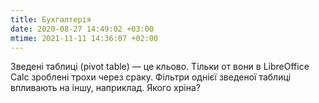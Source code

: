 ```yaml
---
title: Бухгалтерія
date: 2020-08-27 14:49:02 +03:00
mtime: 2021-11-11 14:36:07 +02:00
---
```


Зведені таблиці (pivot table) — це кльово. Тільки от вони в LibreOffice Calc зроблені трохи через сраку. Фільтри однієї зведеної таблиці впливають на іншу, наприклад. Якого хріна?
